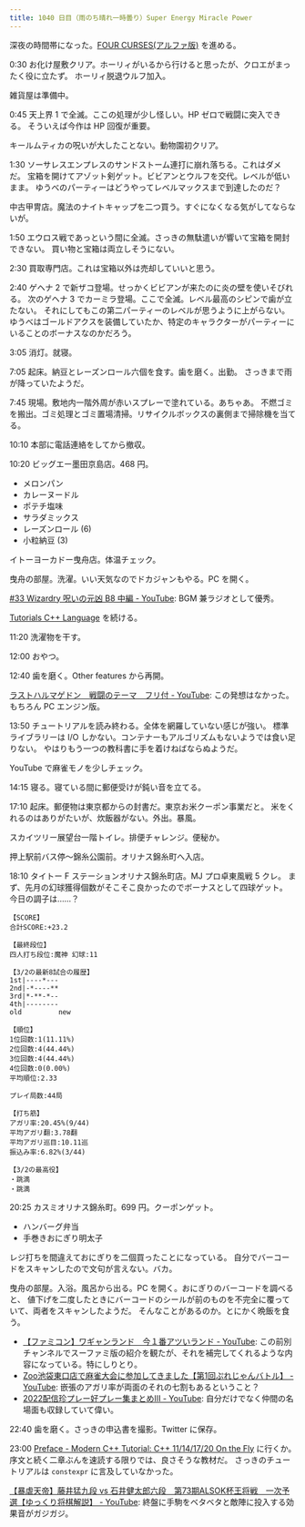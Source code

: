 ```yaml
---
title: 1040 日目（雨のち晴れ一時曇り）Super Energy Miracle Power
---
```


深夜の時間帯になった。[FOUR CURSES(アルファ版)][dtp23a] を進める。

0:30 お化け屋敷クリア。ホーリィがいるから行けると思ったが、クロエがまったく役に立たず。
ホーリィ脱退ウルフ加入。

雑貨屋は準備中。

0:45 天上界 1 で全滅。ここの処理が少し怪しい。HP ゼロで戦闘に突入できる。
そういえば今作は HP 回復が重要。

キールムティカの呪いが大したことない。動物園初クリア。

1:30 ソーサレスエンプレスのサンドストーム連打に崩れ落ちる。これはダメだ。
宝箱を開けてアゾット剣ゲット。ビビアンとウルフを交代。レベルが低いまま。
ゆうべのパーティーはどうやってレベルマックスまで到達したのだ？

中古甲冑店。魔法のナイトキャップを二つ買う。すぐになくなる気がしてならないが。

1:50 エウロス戦であっという間に全滅。さっきの無駄遣いが響いて宝箱を開封できない。
買い物と宝箱は両立しそうにない。

2:30 買取専門店。これは宝箱以外は売却していいと思う。

2:40 ゲヘナ 2 で新ザコ登場。せっかくビビアンが来たのに炎の壁を使いそびれる。
次のゲヘナ 3 でカーミラ登場。ここで全滅。レベル最高のシピンで歯が立たない。
それにしてもこの第二パーティーのレベルが思うように上がらない。
ゆうべはゴールドアクスを装備していたか、特定のキャラクターがパーティーにいることのボーナスなのかだろう。

3:05 消灯。就寝。

7:05 起床。納豆とレーズンロール六個を食す。歯を磨く。出勤。
さっきまで雨が降っていたようだ。

7:45 現場。敷地内一階外周が赤いスプレーで塗れている。あちゃあ。
不燃ゴミを搬出。ゴミ処理とゴミ置場清掃。リサイクルボックスの裏側まで掃除機を当てる。

10:10 本部に電話連絡をしてから撤収。

10:20 ビッグエー墨田京島店。468 円。

* メロンパン
* カレーヌードル
* ポテチ塩味
* サラダミックス
* レーズンロール (6)
* 小粒納豆 (3)

イトーヨーカドー曳舟店。体温チェック。

曳舟の部屋。洗濯。いい天気なのでドカジャンもやる。PC を開く。

[#33 Wizardry 呪いの元凶 B8 中編 - YouTube](https://www.youtube.com/watch?v=cp9sstmEMvM):
BGM 兼ラジオとして優秀。

[Tutorials C++ Language](https://cplusplus.com/doc/tutorial/) を続ける。

11:20 洗濯物を干す。

12:00 おやつ。

12:40 歯を磨く。Other features から再開。

[ラストハルマゲドン　戦闘のテーマ　フリ付 - YouTube](https://www.youtube.com/watch?v=zpT6swxFquc):
この発想はなかった。もちろん PC エンジン版。

13:50 チュートリアルを読み終わる。全体を網羅していない感じが強い。
標準ライブラリーは I/O しかない。コンテナーもアルゴリズムもないようでは食い足りない。
やはりもう一つの教科書に手を着けねばならぬようだ。

YouTube で麻雀モノを少しチェック。

14:15 寝る。寝ている間に郵便受けが鈍い音を立てる。

17:10 起床。郵便物は東京都からの封書だ。東京お米クーポン事業だと。
米をくれるのはありがたいが、炊飯器がない。外出。暴風。

スカイツリー展望台一階トイレ。排便チャレンジ。便秘か。

押上駅前バス停～錦糸公園前。オリナス錦糸町へ入店。

18:10 タイトー F ステーションオリナス錦糸町店。MJ プロ卓東風戦 5 クレ。
まず、先月の幻球獲得個数がそこそこ良かったのでボーナスとして四球ゲット。
今日の調子は……？

```text
【SCORE】
合計SCORE:+23.2

【最終段位】
四人打ち段位:魔神 幻球:11

【3/2の最新8試合の履歴】
1st|----*---
2nd|-*----**
3rd|*-**-*--
4th|--------
old         new

【順位】
1位回数:1(11.11%)
2位回数:4(44.44%)
3位回数:4(44.44%)
4位回数:0(0.00%)
平均順位:2.33

プレイ局数:44局

【打ち筋】
アガリ率:20.45%(9/44)
平均アガリ翻:3.78翻
平均アガリ巡目:10.11巡
振込み率:6.82%(3/44)

【3/2の最高役】
・跳満
・跳満
```

20:25 カスミオリナス錦糸町。699 円。クーポンゲット。

* ハンバーグ弁当
* 手巻きおにぎり明太子

レジ打ちを間違えておにぎりを二個買ったことになっている。
自分でバーコードをスキャンしたので文句が言えない。バカ。

曳舟の部屋。入浴。風呂から出る。PC を開く。おにぎりのバーコードを調べると、
値下げを二度したときにバーコードのシールが前のものを不完全に覆っていて、両者をスキャンしたようだ。
そんなことがあるのか。とにかく晩飯を食う。

* [【ファミコン】ワギャンランド　今１番アツいランド - YouTube](https://www.youtube.com/watch?v=cORqu6bpmm0):
  この前別チャンネルでスーファミ版の紹介を観たが、それを補完してくれるような内容になっている。特にしりとり。
* [Zoo池袋東口店で麻雀大会に参加してきました【第1回ぷれじゃんバトル】 - YouTube](https://www.youtube.com/watch?v=rAPVaAbRps4):
  嵌張のアガリ率が両面のそれの七割もあるということ？
* [2022配信珍プレー好プレー集まとめⅢ - YouTube](https://www.youtube.com/watch?v=xNYWIAT_r3o):
  自分だけでなく仲間の名場面も収録していて偉い。

22:40 歯を磨く。さっきの申込書を撮影。Twitter に保存。

23:00 [Preface - Modern C++ Tutorial: C++ 11/14/17/20 On the Fly](https://changkun.de/modern-cpp/en-us/00-preface/)
に行くか。序文と続く二章ぶんを速読する限りでは、良さそうな教材だ。
さっきのチュートリアルは `constexpr` に言及していなかった。

[【暴虐天帝】藤井猛九段 vs 石井健太郎六段　第73期ALSOK杯王将戦　一次予選【ゆっくり将棋解説】 - YouTube](https://www.youtube.com/watch?v=BSjcPU5iMhY):
終盤に手駒をベタベタと敵陣に投入する効果音がガジガジ。

[dtp23a]: https://wodifes.net/game/show/520
